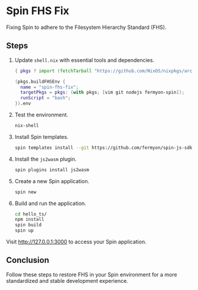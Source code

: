 # Spin FHS Fix

Fixing Spin to adhere to the Filesystem Hierarchy Standard (FHS).

## Steps

1. Update `shell.nix` with essential tools and dependencies.

   ```nix
   { pkgs ? import (fetchTarball "https://github.com/NixOS/nixpkgs/archive/nixos-unstable.tar.gz") {} }:

   (pkgs.buildFHSEnv {
     name = "spin-fhs-fix";
     targetPkgs = pkgs: (with pkgs; [vim git nodejs fermyon-spin]);
     runScript = "bash";
   }).env
   ```

2. Test the environment.
   ```bash
   nix-shell
   ```

3. Install Spin templates.
   ```bash
   spin templates install --git https://github.com/fermyon/spin-js-sdk --update
   ```

4. Install the `js2wasm` plugin.
   ```bash
   spin plugins install js2wasm
   ```

5. Create a new Spin application.
   ```bash
   spin new
   ```

6. Build and run the application.
   ```bash
   cd hello_ts/
   npm install
   spin build
   spin up
   ```

Visit http://127.0.0.1:3000 to access your Spin application.

## Conclusion

Follow these steps to restore FHS in your Spin environment for a more standardized and stable development experience.
